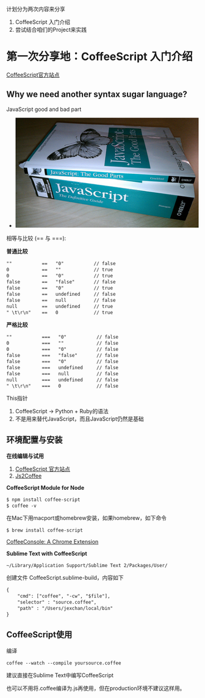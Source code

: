 计划分为两次内容来分享

1. CoffeeScript 入门介绍
2. 尝试结合咱们的Project来实践

第一次分享地：CoffeeScript 入门介绍
===================================

[CoffeeScript官方站点](http://coffeescript.org/)

Why we need another syntax sugar language?
----------------------------------------------

JavaScript good and bad part

* ![图片1](images/javascript_good_versus_bad.jpg "Good vs Bad, LOL")

相等与比较 (== 与 ===):

**普通比较**
	
	""           ==   "0"           // false
	0            ==   ""            // true
	0            ==   "0"           // true
	false        ==   "false"       // false
	false        ==   "0"           // true
	false        ==   undefined     // false
	false        ==   null          // false
	null         ==   undefined     // true
	" \t\r\n"    ==   0             // true


**严格比较**

	""           ===   "0"           // false
	0            ===   ""            // false
	0            ===   "0"           // false
	false        ===   "false"       // false
	false        ===   "0"           // false
	false        ===   undefined     // false
	false        ===   null          // false
	null         ===   undefined     // false
	" \t\r\n"    ===   0             // false
	

This指针



1. CoffeeScript -> Python + Ruby的语法
2. 不是用来替代JavaScript，而且JavaScript仍然是基础


环境配置与安装
------------------

**在线编辑与试用**

1. [CoffeeScript 官方站点](http://coffeescript.org/)
2. [Js2Coffee](http://js2coffee.org/)

**CoffeeScript Module for Node**

	$ npm install coffee-script
	$ coffee -v

在Mac下用macport或homebrew安装，如果homebrew，如下命令

	$ brew install coffee-script

[CoffeeConsole: A Chrome Extension](http://snook.ca/archives/browsers/coffeeconsole)

**Sublime Text with CoffeeScript**

	~/Library/Application Support/Sublime Text 2/Packages/User/

创建文件 CoffeeScript.sublime-build，内容如下

	{
		"cmd": ["coffee", "-cw", "$file"],
		"selector" : "source.coffee",
		"path" : "/Users/jexchan/local/bin"
	}

CoffeeScript使用
------------------

编译

	coffee --watch --compile yoursource.coffee

建议直接在Sublime Text中编写CoffeeScript

也可以不用将.coffee编译为.js再使用，但在production环境不建议这样用。



